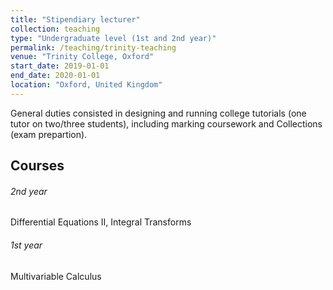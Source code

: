 ```yaml
---
title: "Stipendiary lecturer"
collection: teaching
type: "Undergraduate level (1st and 2nd year)"
permalink: /teaching/trinity-teaching
venue: "Trinity College, Oxford"
start_date: 2019-01-01
end_date: 2020-01-01
location: "Oxford, United Kingdom"
---
```


General duties consisted in designing and running college tutorials (one tutor on two/three students), including marking coursework and Collections (exam prepartion).

## Courses

###### 2nd year
Differential Equations II, Integral Transforms

###### 1st year
Multivariable Calculus

